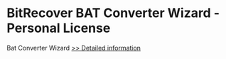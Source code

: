 # BitRecover BAT Converter Wizard - Personal License
Bat Converter Wizard
[>> Detailed information](https://secure.shareit.com/shareit/product.html?productid=300900420&affiliateid=200057808)